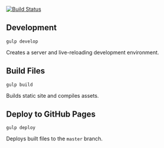 [![Build Status](https://travis-ci.org/jonlong/jonlong.github.io.svg?branch=source)](https://travis-ci.org/jonlong/jonlong.github.io)

## Development

`gulp develop`

Creates a server and live-reloading development environment.

## Build Files

`gulp build`

Builds static site and compiles assets.

## Deploy to GitHub Pages

`gulp deploy`

Deploys built files to the `master` branch.